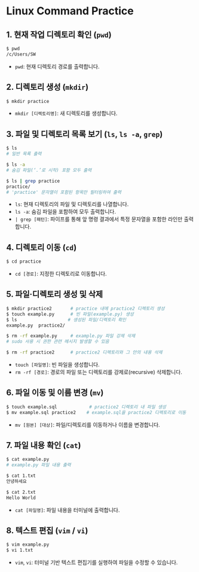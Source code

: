 # Linux Command Practice

## 1. 현재 작업 디렉토리 확인 (`pwd`)
```bash
$ pwd
/c/Users/SW
```
- `pwd`: 현재 디렉토리 경로를 출력합니다.

## 2. 디렉토리 생성 (`mkdir`)
```bash
$ mkdir practice
```
- `mkdir [디렉토리명]`: 새 디렉토리를 생성합니다.

## 3. 파일 및 디렉토리 목록 보기 (`ls`, `ls -a`, `grep`)
```bash
$ ls
# 일반 목록 출력

$ ls -a
# 숨김 파일(‘.’로 시작) 포함 모두 출력

$ ls | grep practice
practice/
# 'practice' 문자열이 포함된 항목만 필터링하여 출력
```
- `ls`: 현재 디렉토리의 파일 및 디렉토리를 나열합니다.
- `ls -a`: 숨김 파일을 포함하여 모두 출력합니다.
- `| grep [패턴]`: 파이프를 통해 앞 명령 결과에서 특정 문자열을 포함한 라인만 출력합니다.

## 4. 디렉토리 이동 (`cd`)
```bash
$ cd practice
```
- `cd [경로]`: 지정한 디렉토리로 이동합니다.

## 5. 파일·디렉토리 생성 및 삭제
```bash
$ mkdir practice2       # practice 내에 practice2 디렉토리 생성
$ touch example.py      # 빈 파일(example.py) 생성
$ ls                   # 생성된 파일/디렉토리 확인
example.py  practice2/

$ rm -rf example.py     # example.py 파일 강제 삭제
# sudo 사용 시 권한 관련 메시지 발생할 수 있음

$ rm -rf practice2      # practice2 디렉토리와 그 안의 내용 삭제
```
- `touch [파일명]`: 빈 파일을 생성합니다.
- `rm -rf [경로]`: 경로의 파일 또는 디렉토리를 강제로(recursive) 삭제합니다.

## 6. 파일 이동 및 이름 변경 (`mv`)
```bash
$ touch example.sql            # practice2 디렉토리 내 파일 생성
$ mv example.sql practice2    # example.sql을 practice2 디렉토리로 이동
```
- `mv [원본] [대상]`: 파일/디렉토리를 이동하거나 이름을 변경합니다.

## 7. 파일 내용 확인 (`cat`)
```bash
$ cat example.py
# example.py 파일 내용 출력

$ cat 1.txt
안녕하세요

$ cat 2.txt
Hello World
```
- `cat [파일명]`: 파일 내용을 터미널에 출력합니다.

## 8. 텍스트 편집 (`vim` / `vi`)
```bash
$ vim example.py
$ vi 1.txt
```
- `vim`, `vi`: 터미널 기반 텍스트 편집기를 실행하여 파일을 수정할 수 있습니다.
